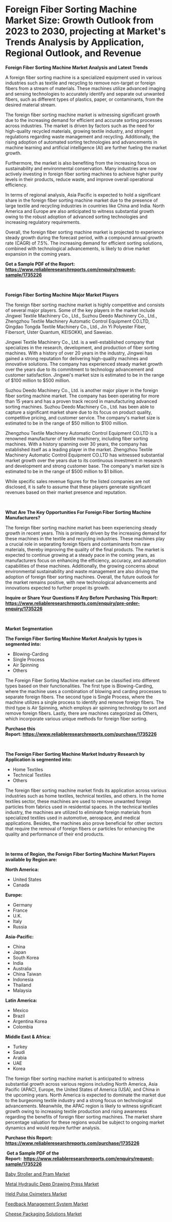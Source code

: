 <p><h1>Foreign Fiber Sorting Machine Market Size: Growth Outlook from 2023 to 2030, projecting at Market's Trends Analysis by Application, Regional Outlook, and Revenue</h1></p><p><strong>Foreign Fiber Sorting Machine Market Analysis and Latest Trends</strong></p>
<p><p>A foreign fiber sorting machine is a specialized equipment used in various industries such as textile and recycling to remove non-target or foreign fibers from a stream of materials. These machines utilize advanced imaging and sensing technologies to accurately identify and separate out unwanted fibers, such as different types of plastics, paper, or contaminants, from the desired material stream.</p><p>The foreign fiber sorting machine market is witnessing significant growth due to the increasing demand for efficient and accurate sorting processes across industries. The market is driven by factors such as the need for high-quality recycled materials, growing textile industry, and stringent regulations regarding waste management and recycling. Additionally, the rising adoption of automated sorting technologies and advancements in machine learning and artificial intelligence (AI) are further fueling the market growth.</p><p>Furthermore, the market is also benefiting from the increasing focus on sustainability and environmental conservation. Many industries are now actively investing in foreign fiber sorting machines to achieve higher purity levels in their products, reduce waste, and improve overall operational efficiency.</p><p>In terms of regional analysis, Asia Pacific is expected to hold a significant share in the foreign fiber sorting machine market due to the presence of large textile and recycling industries in countries like China and India. North America and Europe are also anticipated to witness substantial growth owing to the robust adoption of advanced sorting technologies and increasing regulatory requirements.</p><p>Overall, the foreign fiber sorting machine market is projected to experience steady growth during the forecast period, with a compound annual growth rate (CAGR) of 7.5%. The increasing demand for efficient sorting solutions, combined with technological advancements, is likely to drive market expansion in the coming years.</p></p>
<p><strong>Get a Sample PDF of the Report:&nbsp; <a href="https://www.reliableresearchreports.com/enquiry/request-sample/1735226">https://www.reliableresearchreports.com/enquiry/request-sample/1735226</a></strong></p>
<p>&nbsp;</p>
<p><strong>Foreign Fiber Sorting Machine Major Market Players</strong></p>
<p><p>The foreign fiber sorting machine market is highly competitive and consists of several major players. Some of the key players in the market include Jingwei Textile Machinery Co., Ltd., Suzhou Deedo Machinery Co., Ltd., Zhengzhou Textile Machinery Automatic Control Equipment CO.LTD, Qingdao Tongda Textile Machinery Co., Ltd., Jin Yi Polyester Fiber, Fibersort, Uster Quantum, KEISOKKI, and Saweiao.</p><p>Jingwei Textile Machinery Co., Ltd. is a well-established company that specializes in the research, development, and production of fiber sorting machines. With a history of over 20 years in the industry, Jingwei has gained a strong reputation for delivering high-quality machines and innovative solutions. The company has experienced steady market growth over the years due to its commitment to technology advancement and customer satisfaction. Jingwei's market size is estimated to be in the range of $100 million to $500 million.</p><p>Suzhou Deedo Machinery Co., Ltd. is another major player in the foreign fiber sorting machine market. The company has been operating for more than 15 years and has a proven track record in manufacturing advanced sorting machines. Suzhou Deedo Machinery Co., Ltd. has been able to capture a significant market share due to its focus on product quality, competitive pricing, and customer service. The company's market size is estimated to be in the range of $50 million to $100 million.</p><p>Zhengzhou Textile Machinery Automatic Control Equipment CO.LTD is a renowned manufacturer of textile machinery, including fiber sorting machines. With a history spanning over 30 years, the company has established itself as a leading player in the market. Zhengzhou Textile Machinery Automatic Control Equipment CO.LTD has witnessed substantial market growth over the years due to its continuous investment in research and development and strong customer base. The company's market size is estimated to be in the range of $500 million to $1 billion.</p><p>While specific sales revenue figures for the listed companies are not disclosed, it is safe to assume that these players generate significant revenues based on their market presence and reputation.</p></p>
<p>&nbsp;</p>
<p><strong>What Are The Key Opportunities For Foreign Fiber Sorting Machine Manufacturers?</strong></p>
<p><p>The foreign fiber sorting machine market has been experiencing steady growth in recent years. This is primarily driven by the increasing demand for these machines in the textile and recycling industries. These machines play a crucial role in separating foreign fibers and contaminants from raw materials, thereby improving the quality of the final products. The market is expected to continue growing at a steady pace in the coming years, as manufacturers focus on enhancing the efficiency, accuracy, and automation capabilities of these machines. Additionally, the growing concerns about environmental sustainability and waste management are also driving the adoption of foreign fiber sorting machines. Overall, the future outlook for the market remains positive, with new technological advancements and innovations expected to further propel its growth.</p></p>
<p><strong>Inquire or Share Your Questions If Any Before Purchasing This Report: <a href="https://www.reliableresearchreports.com/enquiry/pre-order-enquiry/1735226">https://www.reliableresearchreports.com/enquiry/pre-order-enquiry/1735226</a></strong></p>
<p>&nbsp;</p>
<p><strong>Market Segmentation</strong></p>
<p><strong>The Foreign Fiber Sorting Machine Market Analysis by types is segmented into:</strong></p>
<p><ul><li>Blowing-Carding</li><li>Single Process</li><li>Air Spinning</li><li>Others</li></ul></p>
<p><p>The Foreign Fiber Sorting Machine market can be classified into different types based on their functionalities. The first type is Blowing-Carding, where the machine uses a combination of blowing and carding processes to separate foreign fibers. The second type is Single Process, where the machine utilizes a single process to identify and remove foreign fibers. The third type is Air Spinning, which employs air spinning technology to sort and remove foreign fibers. Lastly, there are machines categorized as Others, which incorporate various unique methods for foreign fiber sorting.</p></p>
<p><strong>Purchase this Report:&nbsp;<a href="https://www.reliableresearchreports.com/purchase/1735226">https://www.reliableresearchreports.com/purchase/1735226</a></strong></p>
<p>&nbsp;</p>
<p><strong>The Foreign Fiber Sorting Machine Market Industry Research by Application is segmented into:</strong></p>
<p><ul><li>Home Textiles</li><li>Technical Textiles</li><li>Others</li></ul></p>
<p><p>The foreign fiber sorting machine market finds its application across various industries such as home textiles, technical textiles, and others. In the home textiles sector, these machines are used to remove unwanted foreign particles from fabrics used in residential spaces. In the technical textiles industry, the machines are utilized to eliminate foreign materials from specialized textiles used in automotive, aerospace, and medical applications. Besides, the machines also prove beneficial for other sectors that require the removal of foreign fibers or particles for enhancing the quality and performance of their end products.</p></p>
<p>&nbsp;</p>
<p><strong>In terms of Region, the Foreign Fiber Sorting Machine Market Players available by Region are:</strong></p>
<p>
    <p> <strong> North America: </strong>
        <ul>
            <li>United States</li>
            <li>Canada</li>
        </ul>
        </p> 
    <p> <strong> Europe: </strong>
        <ul>
            <li>Germany</li>
            <li>France</li>
            <li>U.K.</li>
            <li>Italy</li>
            <li>Russia</li>
        </ul>
        </p> 
    <p> <strong> Asia-Pacific: </strong>
        <ul>
            <li>China</li>
            <li>Japan</li>
            <li>South Korea</li>
            <li>India</li>
            <li>Australia</li>
            <li>China Taiwan</li>
            <li>Indonesia</li>
            <li>Thailand</li>
            <li>Malaysia</li>
        </ul>
        </p> 
    <p> <strong> Latin America: </strong>
        <ul>
            <li>Mexico</li>
            <li>Brazil</li>
            <li>Argentina Korea</li>
            <li>Colombia</li>
        </ul>
        </p> 
    <p> <strong> Middle East & Africa: </strong>
        <ul>
            <li>Turkey</li>
            <li>Saudi</li>
            <li>Arabia</li>
            <li>UAE</li>
            <li>Korea</li>
        </ul>
    </p>
    </p>
<p><p>The foreign fiber sorting machine market is anticipated to witness substantial growth across various regions including North America, Asia Pacific (APAC), Europe, the United States of America (USA), and China in the upcoming years. North America is expected to dominate the market due to the burgeoning textile industry and a strong focus on technological advancements. Meanwhile, the APAC region is likely to witness significant growth owing to increasing textile production and rising awareness regarding the benefits of foreign fiber sorting machines. The market share percentage valuation for these regions would be subject to ongoing market dynamics and would require further analysis.</p></p>
<p><strong>Purchase this Report: <a href="https://www.reliableresearchreports.com/purchase/1735226">https://www.reliableresearchreports.com/purchase/1735226</a></strong></p>
<p>&nbsp;<strong>Get a Sample PDF of the Report:&nbsp;&nbsp;<a href="https://www.reliableresearchreports.com/enquiry/request-sample/1735226">https://www.reliableresearchreports.com/enquiry/request-sample/1735226</a></strong></p>
<p><strong></strong></p>
<p><p><a href="https://medium.com/@randysimpson755/baby-stroller-and-pram-market-exploring-market-share-market-trends-and-future-growth-19c883269b22">Baby Stroller and Pram Market</a></p><p><a href="https://www.linkedin.com/pulse/metal-hydraulic-deep-drawing-press-market-challenges/">Metal Hydraulic Deep Drawing Press Market</a></p><p><a href="https://medium.com/@linneahilll6456/decoding-held-pulse-oximeters-market-metrics-market-share-trends-and-growth-patterns-15b46c92dd21">Held Pulse Oximeters Market</a></p><p><a href="https://www.linkedin.com/pulse/feedback-management-system-market-size-share-global-analysis/">Feedback Management System Market</a></p><p><a href="https://www.linkedin.com/pulse/cheese-packaging-solutions-market-size-growth-forecast-from/">Cheese Packaging Solutions Market</a></p></p>